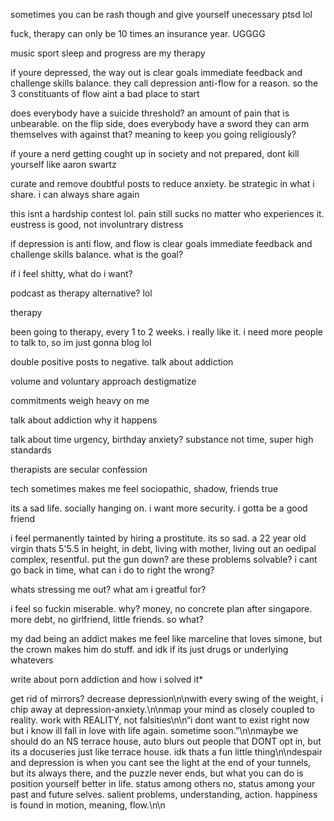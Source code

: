 sometimes you can be rash though and give yourself unecessary ptsd lol


fuck, therapy can only be 10 times an insurance year. UGGGG

music sport sleep and progress are my therapy

if youre depressed, the way out is clear goals immediate feedback and challenge skills balance. they call depression anti-flow for a reason. so the 3 constituants of flow aint a bad place to start

does everybody have a suicide threshold? an amount of pain that is unbearable. on the flip side, does everybody have a sword they can arm themselves with against that? meaning to keep you going religiously?

if youre a nerd getting cought up in society and not prepared, dont kill yourself like aaron swartz

curate and remove doubtful posts to reduce anxiety. be strategic in what i share. i can always share again


this isnt a hardship contest lol. pain still sucks no matter who experiences it. eustress is good, not involuntrary distress

if depression is anti flow, and flow is clear goals immediate feedback and challenge skills balance. what is the goal?

if i feel shitty, what do i want?

podcast as therapy alternative? lol

therapy

been going to therapy, every 1 to 2 weeks. i really like it. i need more people to talk to, so im just gonna blog lol

double positive posts to negative. talk about addiction

volume and voluntary approach destigmatize

commitments weigh heavy on me


talk about addiction
why it happens

talk about time urgency, birthday anxiety? substance not time, super high standards

therapists are secular confession

tech sometimes makes me feel sociopathic, shadow, friends true

its a sad life. socially hanging on. i want more security. i gotta be a good friend

i feel permanently tainted by hiring a prostitute. its so sad. a 22 year old virgin thats 5'5.5 in height, in debt, living with mother, living out an oedipal complex, resentful. put the gun down?
are these problems solvable?
i cant go back in time, what can i do to right the wrong?

whats stressing me out? what am i greatful for?

i feel so fuckin miserable. why? money, no concrete plan after singapore. more debt, no girlfriend, little friends. so what?

my dad being an addict makes me feel like marceline that loves simone, but the crown makes him do stuff. and idk if its just drugs or underlying whatevers

write about porn addiction and how i solved it*

get rid of mirrors? decrease depression\n\nwith every swing of the weight, i chip away at depression-anxiety.\n\nmap your mind as closely coupled to reality. work with REALITY, not falsities\n\n“i dont want to exist right now but i know ill fall in love with life again. sometime soon.”\n\nmaybe we should do an NS terrace house, auto blurs out people that DONT opt in, but its a docuseries just like terrace house. idk thats a fun little thing\n\ndespair and depression is when you cant see the light at the end of your tunnels, but its always there, and the puzzle never ends, but what you can do is position yourself better in life. status among others no, status among your past and future selves. salient problems, understanding, action. happiness is found in motion, meaning, flow.\n\n